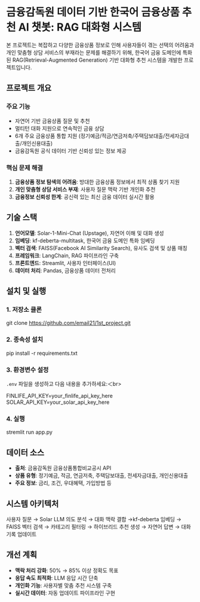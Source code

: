 # 금융감독원 데이터 기반 한국어 금융상품 추천 AI 챗봇: RAG 대화형 시스템
본 프로젝트는 복잡하고 다양한 금융상품 정보로 인해 사용자들이 겪는 선택의 어려움과 개인 맞춤형 상담 서비스의 부재라는 문제를 해결하기 위해, 한국어 금융 도메인에 특화된 RAG(Retrieval-Augmented Generation) 기반 대화형 추천 시스템을 개발한 프로젝트입니다.

## 프로젝트 개요
### 주요 기능
- 자연어 기반 금융상품 질문 및 추천
- 멀티턴 대화 지원으로 연속적인 금융 상담
- 6개 주요 금융상품 통합 지원 (정기예금/적금/연금저축/주택담보대출/전세자금대출/개인신용대출)
- 금융감독원 공식 데이터 기반 신뢰성 있는 정보 제공

### 핵심 문제 해결
1. **금융상품 정보 탐색의 어려움**: 방대한 금융상품 정보에서 최적 상품 찾기 지원
2. **개인 맞춤형 상담 서비스 부재**: 사용자 질문 맥락 기반 개인화 추천
3. **금융정보 신뢰성 한계**: 공신력 있는 최신 금융 데이터 실시간 활용

## 기술 스택
1. **언어모델**: Solar-1-Mini-Chat (Upstage), 자연어 이해 및 대화 생성 
2. **임베딩**: kf-deberta-multitask, 한국어 금융 도메인 특화 임베딩 
3. **벡터 검색**: FAISS(Facebook AI Similarity Search), 유사도 검색 및 상품 매칭 
4. **프레임워크**: LangChain, RAG 파이프라인 구축 
5. **프론트엔드**: Streamlit, 사용자 인터페이스(UI) 
6. **데이터 처리**: Pandas, 금융상품 데이터 전처리 

## 설치 및 실행
### 1. 저장소 클론
git clone https://github.com/email21/1st_project.git
### 2. 종속성 설치
pip install -r requirements.txt
### 3. 환경변수 설정
`.env` 파일을 생성하고 다음 내용을 추가하세요:＜br>

FINLIFE_API_KEY=your_finlife_api_key_here<br>
SOLAR_API_KEY=your_solar_api_key_here<br>
### 4. 실행
stremlit run app.py

## 데이터 소스
- **출처**: 금융감독원 금융상품통합비교공시 API
- **상품 유형**: 정기예금, 적금, 연금저축, 주택담보대출, 전세자금대출, 개인신용대출
- **주요 정보**: 금리, 조건, 우대혜택, 가입방법 등

## 시스템 아키텍처
사용자 질문 → Solar LLM 의도 분석 → 대화 맥락 결합 →kf-deberta 임베딩 → FAISS 벡터 검색 → 카테고리 필터링 → 하이브리드 추천 생성 → 자연어 답변 → 대화 기록 업데이트

## 개선 계획
- **맥락 처리 강화**: 50% → 85% 이상 정확도 목표
- **응답 속도 최적화**: LLM 응답 시간 단축
- **개인화 기능**: 사용자별 맞춤 추천 시스템 구축
- **실시간 데이터**: 자동 업데이트 파이프라인 구현